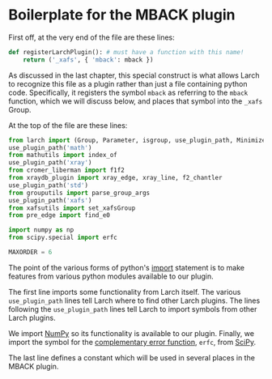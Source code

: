 # Boilerplate for the MBACK plugin

First off, at the very end of the file are these lines:

```python
def registerLarchPlugin(): # must have a function with this name!
    return ('_xafs', { 'mback': mback })
```

As discussed in the last chapter, this special construct is what
allows Larch to recognize this file as a plugin rather than just a
file containing python code.  Specifically, it registers the symbol
`mback` as referring to the `mback` function, which we will discuss
below, and places that symbol into the `_xafs` Group.

At the top of the file are these lines:

```python
from larch import (Group, Parameter, isgroup, use_plugin_path, Minimizer)
use_plugin_path('math')
from mathutils import index_of
use_plugin_path('xray')
from cromer_liberman import f1f2
from xraydb_plugin import xray_edge, xray_line, f2_chantler
use_plugin_path('std')
from grouputils import parse_group_args
use_plugin_path('xafs')
from xafsutils import set_xafsGroup
from pre_edge import find_e0

import numpy as np
from scipy.special import erfc

MAXORDER = 6
```

The point of the various forms of python's
[import](https://docs.python.org/2/tutorial/modules.html) statement is
to make features from various python modules available to our plugin.

The first line imports some functionality from Larch itself.  The
various `use_plugin_path` lines tell Larch where to find other Larch
plugins.  The lines following the `use_plugin_path` lines tell Larch
to import symbols from other Larch plugins.

We import [NumPy](http.www.numpy.org) so its functionality is
available to our plugin.  Finally, we import the symbol for the
[complementary error function](http://en.wikipedia.org/wiki/Error_function),
`erfc`, from [SciPy](http://scipy.org/).

The last line defines a constant which will be used in several places
in the MBACK plugin.

